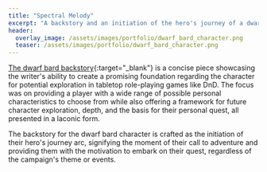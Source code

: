 ```yaml
---
title: "Spectral Melody"
excerpt: "A backstory and an initiation of the hero's journey of a dwarf bard character for tabletop role-playing games such as DnD"
header:
  overlay_image: /assets/images/portfolio/dwarf_bard_character.png
  teaser: /assets/images/portfolio/dwarf_bard_character.png
---
```


[The dwarf bard backstory](https://drive.google.com/file/d/1BsVojv88Vm5jYXYzDCCSVtN56gM9EwAs/view?usp=sharing){:target="\_blank"} is a concise piece showcasing the writer's ability to create a promising foundation regarding the character for potential exploration in tabletop role-playing games like DnD. The focus was on providing a player with a wide range of possible personal characteristics to choose from while also offering a framework for future character exploration, depth, and the basis for their personal quest, all presented in a laconic form.

The backstory for the dwarf bard character is crafted as the initiation of their hero's journey arc, signifying the moment of their call to adventure and providing them with the motivation to embark on their quest, regardless of the campaign's theme or events.
